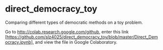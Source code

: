 # direct_democracy_toy
Comparing different types of democratic methods on a toy problem.

Go to http://colab.research.google.com/github, enter this link [https://github.com/slz4025/direct_democracy_toy/blob/master/Direct_Democracy.ipynb], and view the file in Google Colaboratory.
